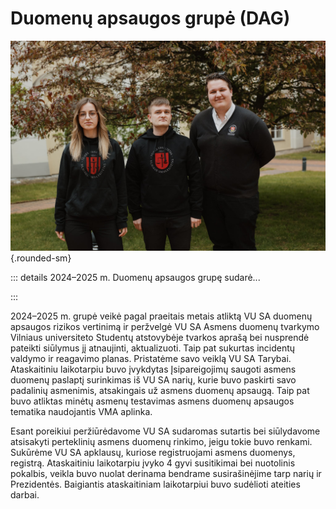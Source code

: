 <script setup>
import PersonAvatar from '@/PersonAvatar.vue'
import TeamAvatarLayout from "@/TeamAvatarLayout.vue";
import { getPersonsByColumn } from "@/lib/personUtils";

const dag = getPersonsByColumn("Darinys", "VU SA Duomenų apsaugos grupė", "dariniai");
</script>

# Duomenų apsaugos grupė (DAG)

![VU SA Duomenų apsaugos grupė](../public/img/dariniai/DAG.jpg){.rounded-sm}

<!-- ::: tip ☑️ Ką nuveikėme? -->
<!---->
<!-- - Atnaujintas ir aktualizuotas VU SA Asmens duomenų tvarkymo tvarkos aprašas bei parengti siūlymai jam tobulinti. -->
<!-- - Parengtas asmens duomenų incidentų valdymo ir reagavimo planas. -->
<!-- - Užtikrintas padalinių atstovų, dirbančių su asmens duomenimis, įsipareigojimų surinkimas ir žinių testavimas. -->
<!---->
<!-- ::: -->

::: details 2024–2025 m. Duomenų apsaugos grupę sudarė...

<TeamAvatarLayout :members="dag" :showTitle="true" :showPadalinys="false" />

:::

2024–2025 m. grupė veikė pagal praeitais metais atliktą VU SA duomenų apsaugos rizikos vertinimą ir peržvelgė VU SA Asmens duomenų tvarkymo Vilniaus universiteto Studentų atstovybėje tvarkos aprašą bei nusprendė pateikti siūlymus jį atnaujinti, aktualizuoti. Taip pat sukurtas incidentų valdymo ir reagavimo planas. Pristatėme savo veiklą VU SA Tarybai. Ataskaitiniu laikotarpiu buvo įvykdytas Įsipareigojimų saugoti asmens duomenų paslaptį surinkimas iš VU SA narių, kurie buvo paskirti savo padalinių asmenimis, atsakingais už asmens duomenų apsaugą. Taip pat buvo atliktas minėtų asmenų testavimas asmens duomenų apsaugos tematika naudojantis VMA aplinka. 

Esant poreikiui peržiūrėdavome VU SA sudaromas sutartis bei siūlydavome atsisakyti perteklinių asmens duomenų rinkimo, jeigu tokie buvo renkami. Sukūrėme VU SA apklausų, kuriose registruojami asmens duomenys, registrą. Ataskaitiniu laikotarpiu įvyko 4 gyvi susitikimai bei nuotolinis pokalbis, veikla buvo nuolat derinama bendrame susirašinėjime tarp narių ir Prezidentės. Baigiantis ataskaitiniam laikotarpiui buvo sudėlioti ateities darbai. 
